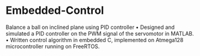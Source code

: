 # Embedded-Control
Balance a ball on inclined plane using PID controller 
• Designed and simulated a PID controller on the PWM signal of the servomotor in MATLAB. 
• Written control algorithm in embedded C, implemented on Atmega128 microcontroller running on FreeRTOS.
